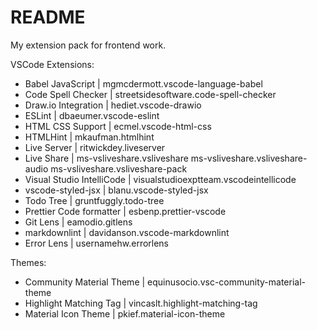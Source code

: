# README

My extension pack for frontend work.

VSCode Extensions:

- Babel JavaScript | mgmcdermott.vscode-language-babel
- Code Spell Checker | streetsidesoftware.code-spell-checker
- Draw.io Integration | hediet.vscode-drawio
- ESLint | dbaeumer.vscode-eslint
- HTML CSS Support | ecmel.vscode-html-css
- HTMLHint | mkaufman.htmlhint
- Live Server | ritwickdey.liveserver
- Live Share | ms-vsliveshare.vsliveshare ms-vsliveshare.vsliveshare-audio ms-vsliveshare.vsliveshare-pack
- Visual Studio IntelliCode | visualstudioexptteam.vscodeintellicode
- vscode-styled-jsx | blanu.vscode-styled-jsx
- Todo Tree | gruntfuggly.todo-tree
- Prettier Code formatter | esbenp.prettier-vscode
- Git Lens | eamodio.gitlens
- markdownlint | davidanson.vscode-markdownlint
- Error Lens | usernamehw.errorlens

Themes:

- Community Material Theme | equinusocio.vsc-community-material-theme
- Highlight Matching Tag | vincaslt.highlight-matching-tag
- Material Icon Theme | pkief.material-icon-theme
